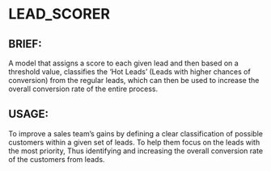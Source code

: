 # LEAD_SCORER
## BRIEF:
A model that assigns a score to each given lead and then based on a threshold value,
classifies the ‘Hot Leads’ (Leads with higher chances of conversion) from the regular leads, which
can then be used to increase the overall conversion rate of the entire process.

## USAGE:
To improve a sales team’s gains by defining a clear classification of possible customers within a
given set of leads. To help them focus on the leads with the most priority, Thus identifying and
increasing the overall conversion rate of the customers from leads.

